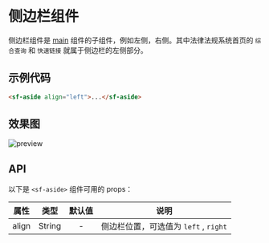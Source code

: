 # 侧边栏组件
侧边栏组件是 [main](./main.html) 组件的子组件，例如左侧，右侧。其中法律法规系统首页的 `综合查询` 和 `快速链接` 就属于侧边栏的左侧部分。

## 示例代码

```html 
<sf-aside align="left">...</sf-aside>
```

## 效果图

![preview](../media/aside.png)

## API

以下是 `<sf-aside>` 组件可用的 props：

| 属性 | 类型 | 默认值 | 说明 |
| :---: | :---: | :---: | --- |
| align | String | - | 侧边栏位置，可选值为 `left` , `right`|